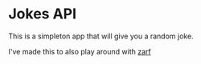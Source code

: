# Jokes API

This is a simpleton app that will give you a random joke.

I've made this to also play around with [zarf](https://zarf.dev)
